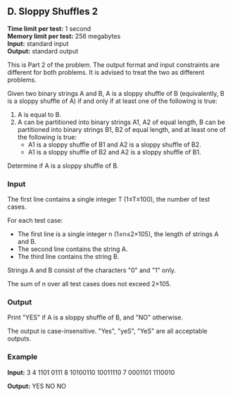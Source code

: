 ## D. Sloppy Shuffles 2

**Time limit per test:** 1 second  
**Memory limit per test:** 256 megabytes  
**Input:** standard input  
**Output:** standard output

This is Part 2 of the problem. The output format and input constraints are different for both problems. It is advised to treat the two as different problems.

Given two binary strings A and B, A is a sloppy shuffle of B (equivalently, B is a sloppy shuffle of A) if and only if at least one of the following is true:

1. A is equal to B.
2. A can be partitioned into binary strings A1, A2 of equal length, B can be partitioned into binary strings B1, B2 of equal length, and at least one of the following is true:
   - A1 is a sloppy shuffle of B1 and A2 is a sloppy shuffle of B2.
   - A1 is a sloppy shuffle of B2 and A2 is a sloppy shuffle of B1.

Determine if A is a sloppy shuffle of B.

### Input
The first line contains a single integer T (1≤T≤100), the number of test cases.

For each test case:
- The first line is a single integer n (1≤n≤2×105), the length of strings A and B.
- The second line contains the string A.
- The third line contains the string B.

Strings A and B consist of the characters "0" and "1" only.

The sum of n over all test cases does not exceed 2×105.

### Output
Print "YES" if A is a sloppy shuffle of B, and "NO" otherwise.

The output is case-insensitive. "Yes", "yeS", "YeS" are all acceptable outputs.

### Example

**Input:**
3
4
1101
0111
8
10100110
10011110
7
0001101
1110010


**Output:**
YES
NO
NO
